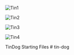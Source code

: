 ![Tin1](https://github.com/sanketuparate/Tin-Dog/assets/81017631/b808d4c7-6106-4b91-868f-da4dea5671ec)

![Tin2](https://github.com/sanketuparate/Tin-Dog/assets/81017631/905a4990-931a-44af-80a8-eea50fe384fb)

![Tin3](https://github.com/sanketuparate/Tin-Dog/assets/81017631/25a3294e-6603-4624-8c87-7fc7a76d97dd)

![Tin4](https://github.com/sanketuparate/Tin-Dog/assets/81017631/e4c16795-dc35-4fd3-8c95-42150ab61d38)


TinDog Starting Files
#   t i n - d o g 
 
 
